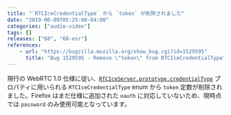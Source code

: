 ```yaml
---
title: "`RTCIceCredentialType` から `token` が削除されました"
date: "2019-06-09T05:25:00-04:00"
categories: ["audio-video"]
tags: []
releases: ["68", "68-esr"]
references:
    - url: "https://bugzilla.mozilla.org/show_bug.cgi?id=1529595"
      title: "Bug 1529595 - Remove \"token\" from RTCIceCredentialType"
---
```

現行の WebRTC 1.0 仕様に従い、[`RTCIceServer.prototype.credentialType`](https://developer.mozilla.org/docs/Web/API/RTCIceServer/credentialType) プロパティに用いられる `RTCIceCredentialType` enum から `token` 定数が削除されました。Firefox はまだ仕様に追加された `oauth` に対応していないため、現時点では `password` のみ使用可能となっています。
